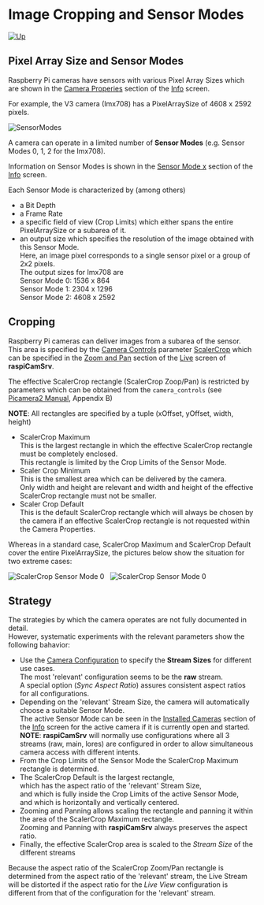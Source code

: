 # Image Cropping and Sensor Modes

[![Up](img/goup.gif)](./ZoomPan.md)


## Pixel Array Size and Sensor Modes

Raspberry Pi cameras have sensors with various Pixel Array Sizes which are shown in the [Camera Properies](./Information.md#camera-properties) section of the [Info](./Information.md) screen.

For example, the V3 camera (Imx708) has a PixelArraySize of 4608 x 2592 pixels.

![SensorModes](./img/Cropping_SensorModes.jpg)

A camera can operate in a limited number of **Sensor Modes** (e.g. Sensor Modes 0, 1, 2 for the Imx708).

Information on Sensor Modes is shown in the [Sensor Mode x](./Information.md#sensor-modes) section of the [Info](./Information.md) screen.

Each Sensor Mode is characterized by (among others) 
- a Bit Depth
- a Frame Rate
- a specific field of view (Crop Limits) which either spans the entire PixelArraySize or a subarea of it.
- an output size which specifies the resolution of the image obtained with this Sensor Mode.   
Here, an image pixel corresponds to a single sensor pixel or a group of 2x2 pixels.   
The output sizes for Imx708 are    
Sensor Mode 0: 1536 x 864    
Sensor Mode 1: 2304 x 1296    
Sensor Mode 2: 4608 x 2592

## Cropping

Raspberry Pi cameras can deliver images from a subarea of the sensor.    
This area is specified by the [Camera Controls](./CameraControls.md) parameter [ScalerCrop](./ZoomPan.md#current-scalercrop-zoom) which can be specified in the [Zoom and Pan](./ZoomPan.md) section of the [Live](./LiveScreen.md) screen of **raspiCamSrv**.

The effective ScalerCrop rectangle (ScalerCrop Zoop/Pan) is restricted by parameters which can be obtained from the ```camera_controls``` (see [Picamera2 Manual](./picamera2-manual.pdf), Appendix B)

**NOTE**: All rectangles are specified by a tuple (xOffset, yOffset, width, height)

- ScalerCrop Maximum    
This is the largest rectangle in which the effective ScalerCrop rectangle must be completely enclosed.    
This rectangle is limited by the Crop Limits of the Sensor Mode.
- Scaler Crop Minimum   
This is the smallest area which can be delivered by the camera.    
Only width and height are relevant and width and height of the effective ScalerCrop rectangle must not be smaller.
- Scaler Crop Default     
This is the default ScalerCrop rectangle which will always be chosen by the camera if an effective ScalerCrop rectangle is not requested within the Camera Properties.    

Whereas in a standard case, ScalerCrop Maximum and ScalerCrop Default cover the entire PixelArraySize, the pictures below show the situation for two extreme cases:

![ScalerCrop Sensor Mode 0](./img/Cropping_ScalerCrop_0.jpg) &nbsp; ![ScalerCrop Sensor Mode 0](./img/Cropping_ScalerCrop_2.jpg)

## Strategy

The strategies by which the camera operates are not fully documented in detail.   
However, systematic experiments with the relevant parameters show the following bahavior:

- Use the [Camera Configuration](./Configuration.md) to specify the **Stream Sizes** for different use cases.    
The most 'relevant' configuration seems to be the **raw** stream.    
A special option (*Sync Aspect Ratio*) assures consistent aspect ratios for all configurations.
- Depending on the 'relevant' Stream Size, the camera will automatically choose a suitable Sensor Mode.    
The active Sensor Mode can be seen in the [Installed Cameras](./Information.md#camera-x) section of the [Info](./Information.md) screen for the active camera if it is currently open and started.    
**NOTE**: **raspiCamSrv** will normally use configurations where all 3 streams (raw, main, lores) are configured in order to allow simultaneous camera access with different intents.
- From the Crop Limits of the Sensor Mode the ScalerCrop Maximum rectangle is determined. 
- The ScalerCrop Default is the largest rectangle,    
which has the aspect ratio of the 'relevant' Stream Size,    
and which is fully inside the Crop Limits of the active Sensor Mode,   
and which is horizontally and vertically centered.
- Zooming and Panning allows scaling the rectangle and panning it within the area of the ScalerCrop Maximum rectangle.    
Zooming and Panning with **raspiCamSrv** always preserves the aspect ratio.
- Finally, the effective ScalerCrop area is scaled to the *Stream Size* of the different streams

Because the aspect ratio of the ScalerCrop Zoom/Pan rectangle is determined from the aspect ratio of the 'relevant' stream, the Live Stream will be distorted if the aspect ratio for the *Live View* configuration is different from that of the configuration for the 'relevant' stream.